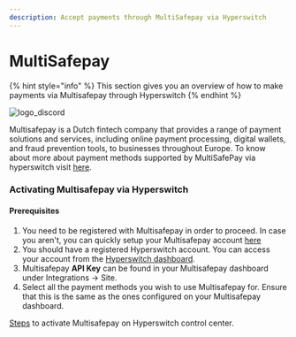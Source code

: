 ```yaml
---
description: Accept payments through MultiSafepay via Hyperswitch
---
```


# MultiSafepay

{% hint style="info" %}
This section gives you an overview of how to make payments via Multisafepay through Hyperswitch
{% endhint %}

![logo\_discord](https://payswitcher.com/icons/homePageIcons/logos/multisafepayLogo.svg)

Multisafepay is a Dutch fintech company that provides a range of payment solutions and services, including online payment processing, digital wallets, and fraud prevention tools, to businesses throughout Europe. To know about more about payment methods supported by MultiSafePay via hyperswitch visit [here](https://payswitcher.com/pm-list).

### Activating Multisafepay via Hyperswitch

#### Prerequisites

1. You need to be registered with Multisafepay in order to proceed. In case you aren't, you can quickly setup your Multisafepay account [here](https://www.multisafepay.com/)
2. You should have a registered Hyperswitch account. You can access your account from the [Hyperswitch dashboard](https://app.payswitcher.com/register).
3. Multisafepay **API Key** can be found in your Multisafepay dashboard under Integrations -> Site.
4. Select all the payment methods you wish to use Multisafepay for. Ensure that this is the same as the ones configured on your Multisafepay dashboard.

[Steps](https://docs.payswitcher.com/hyperswitch-cloud/connectors/activate-connector-on-hyperswitch) to activate Multisafepay on Hyperswitch control center.
